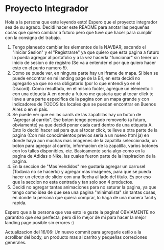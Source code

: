 # Proyecto Integrador

Hola a la persona que este leyendo esto! Espero que el proyecto integrador sea de su agrado.
Decidi hacer este README para anotar las pequeñas cosas que quiero cambiar a futuro pero que tuve que hacer para cumplir con la consigna del trabajo.

1. Tengo planeado cambiar los elementos de la NAVBAR, sacando el "Iniciar Sesion" y el "Registrarse" ya que quiero que esta pagina a futuro la pueda agregar al portafolio y a la vez hacerla "funcionar" sin tener un inicio de sesion o de registro (Se va a entender el por que quiero hacer esto en el punto numero 5).
2. Como se puede ver, en ninguna parte hay un iframe de mapa. Si bien se puede encontrar en mi landing page de la E4, en esta decidi no agregarlo ya que no era obligatorio (por lo que entendi yo en el Discord). Como resultado, en el mismo footer, agregue un elemento li con una etiqueta A en donde a futuro me gustaria que al tocar click te lleve a una parte especifica de la pagina con un mapa grande y con indicadores de TODOS los locales que se puedan encontrar en Buenos Aires o en el país.
3. Se puede ver que en las cards de las zapatillas hay un boton de "Agregar al carrito". Ese boton tengo pensado removerlo (a futuro, obviamente) ya que decidi poner cada card dentro de una etiqueta A. Esto lo decidi hacer asi para que al tocar click, te lleve a otra parte de la pagina (Con mis conocimientos previos seria a un nuevo html ja) en donde haya aun muchas mas imagenes de la zapatilla seleccionada, un boton para agregar al carrito, informacion de la zapatilla, varios botones con los talles disponibles, etc. Basicamente seria algo como en la pagina de Adidas o Nike, las cuales fueron parte de la inspiracion de la pagina.
4. En la seccion de "Mas Vendidos" me gustaria agregar un carrusel (Todavia no se hacerlo) y agregar mas imagenes, para que se pueda hacer un efecto de slider con una flecha al lado del titulo. Es por eso que la seccion no esta centrada y tan solo son 4 productos.
5. Decidi no agregar tantas animaciones para no saturar la pagina, ya que tengo como idea de que sea una pagina "minimalista" sin tantas cosas, en donde la persona que quiera comprar, lo haga de una manera facil y rapida.
  
  
  Espero que a la persona que vea esto le guste la pagina! OBVIAMENTE no garantizo que sea perfecta, pero di lo mejor de mi para hacer la mejor landing page posible sin errores :)

Actualizacion del 16/06: Un nuevo commit para agregarle estilo a la scrollbar del body, un producto mas al carrito y pequeñas correciones generales.
